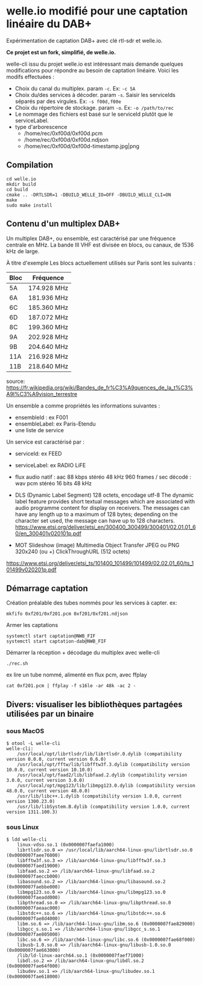 # welle.io modifié pour une captation linéaire du DAB+

Expérimentation de captation DAB+ avec clé rtl-sdr et welle.io.

**Ce projet est un fork, simplifié, de welle.io.**

welle-cli issu du projet welle.io est intéressant mais demande quelques modifications pour répondre au besoin de captation linéaire. Voici les modifs effectuées :

- Choix du canal du multiplex. param `-c`. Ex: `-c 5A`
- Choix du/des services à décoder. param `-s`. Saisir les serviceIds séparés par des virgules. Ex: `-s f00d,f00e`
- Choix du répertoire de stockage. param `-o`. Ex: `-o /path/to/rec`
- Le nommage des fichiers est basé sur le serviceId plutôt que le serviceLabel.
- type d'arborescence
  - /home/rec/0xf00d/0xf00d.pcm
  - /home/rec/0xf00d/0xf00d.ndjson
  - /home/rec/0xf00d/0xf00d-timestamp.jpg|png

## Compilation

```
cd welle.io
mkdir build
cd build
cmake .. -DRTLSDR=1 -DBUILD_WELLE_IO=OFF -DBUILD_WELLE_CLI=ON
make
sudo make install
```

## Contenu d'un multiplex DAB+

Un multiplex DAB+, ou ensemble, est caractérisé par une fréquence centrale en MHz.
La bande III VHF est divisée en blocs, ou canaux, de 1536 kHz de large.

À titre d'exemple Les blocs actuellement utilisés sur Paris sont les suivants :

| Bloc | Fréquence   |
| ---- | ----------- |
|  5A  | 174.928 MHz |
|  6A  | 181.936 MHz |
|  6C  | 185.360 MHz |
|  6D  | 187.072 MHz |
|  8C  | 199.360 MHz |
|  9A  | 202.928 MHz |
|  9B  | 204.640 MHz |
| 11A  | 216.928 MHz |
| 11B  | 218.640 MHz |

source: https://fr.wikipedia.org/wiki/Bandes_de_fr%C3%A9quences_de_la_t%C3%A9l%C3%A9vision_terrestre

Un ensemble a comme propriétés les informations suivantes :

- ensembleId : ex F001
- ensembleLabel: ex Paris-Etendu
- une liste de service

Un service est caractérisé par :

- serviceId: ex FEED
- serviceLabel: ex RADIO LiFE

- flux audio
natif : aac 88 kbps stéréo 48 kHz 960 frames / sec
décodé : wav pcm stéréo 16 bits 48 kHz

- DLS (Dynamic Label Segment)
  128 octets, encodage utf-8
The dynamic label feature provides short textual messages which are associated with audio programme content for
display on receivers. The messages can have any length up to a maximum of 128 bytes; depending on the character set
used, the message can have up to 128 characters. 
https://www.etsi.org/deliver/etsi_en/300400_300499/300401/02.01.01_60/en_300401v020101p.pdf

- MOT Slideshow (image)
  Multimedia Object Transfer
  JPEG ou PNG 320x240 (ou +)
  ClickThroughURL (512 octets)

https://www.etsi.org/deliver/etsi_ts/101400_101499/101499/02.02.01_60/ts_101499v020201p.pdf


## Démarrage captation

Création préalable des tubes nommés pour les services à capter. ex:

```
mkfifo 0xf201/0xf201.pcm 0xf201/0xf201.ndjson
```

Armer les captations

```
systemctl start captation@NWB_FIF
systemctl start captation-dab@NWB_FIF
````

Démarrer la réception + décodage du multiplex avec welle-cli

```
./rec.sh
```

ex lire un tube nommé, alimenté en flux pcm, avec ffplay

```
cat 0xf201.pcm | ffplay -f s16le -ar 48k -ac 2 -
```

## Divers: visualiser les bibliothèques partagées utilisées par un binaire

### sous MacOS

```
$ otool -L welle-cli
welle-cli:
	/usr/local/opt/librtlsdr/lib/librtlsdr.0.dylib (compatibility version 0.0.0, current version 0.6.0)
	/usr/local/opt/fftw/lib/libfftw3f.3.dylib (compatibility version 10.0.0, current version 10.10.0)
	/usr/local/opt/faad2/lib/libfaad.2.dylib (compatibility version 3.0.0, current version 3.0.0)
	/usr/local/opt/mpg123/lib/libmpg123.0.dylib (compatibility version 48.0.0, current version 48.0.0)
	/usr/lib/libc++.1.dylib (compatibility version 1.0.0, current version 1300.23.0)
	/usr/lib/libSystem.B.dylib (compatibility version 1.0.0, current version 1311.100.3)
```

### sous Linux

```
$ ldd welle-cli
	linux-vdso.so.1 (0x0000007faefa1000)
	librtlsdr.so.0 => /usr/local/lib/aarch64-linux-gnu/librtlsdr.so.0 (0x0000007faee76000)
	libfftw3f.so.3 => /lib/aarch64-linux-gnu/libfftw3f.so.3 (0x0000007faed19000)
	libfaad.so.2 => /lib/aarch64-linux-gnu/libfaad.so.2 (0x0000007faeccb000)
	libasound.so.2 => /lib/aarch64-linux-gnu/libasound.so.2 (0x0000007faebbe000)
	libmpg123.so.0 => /lib/aarch64-linux-gnu/libmpg123.so.0 (0x0000007faeadd000)
	libpthread.so.0 => /lib/aarch64-linux-gnu/libpthread.so.0 (0x0000007faeaac000)
	libstdc++.so.6 => /lib/aarch64-linux-gnu/libstdc++.so.6 (0x0000007fae8d4000)
	libm.so.6 => /lib/aarch64-linux-gnu/libm.so.6 (0x0000007fae829000)
	libgcc_s.so.1 => /lib/aarch64-linux-gnu/libgcc_s.so.1 (0x0000007fae805000)
	libc.so.6 => /lib/aarch64-linux-gnu/libc.so.6 (0x0000007fae68f000)
	libusb-1.0.so.0 => /lib/aarch64-linux-gnu/libusb-1.0.so.0 (0x0000007fae663000)
	/lib/ld-linux-aarch64.so.1 (0x0000007faef71000)
	libdl.so.2 => /lib/aarch64-linux-gnu/libdl.so.2 (0x0000007fae64f000)
	libudev.so.1 => /lib/aarch64-linux-gnu/libudev.so.1 (0x0000007fae618000)
```
